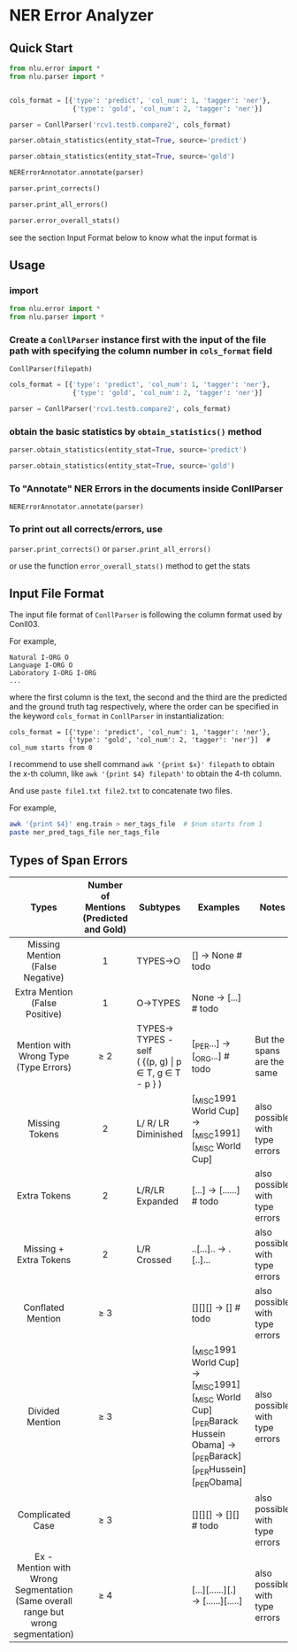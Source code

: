 # NER Error Analyzer 

## Quick Start
```python
from nlu.error import *
from nlu.parser import *


cols_format = [{'type': 'predict', 'col_num': 1, 'tagger': 'ner'},
                {'type': 'gold', 'col_num': 2, 'tagger': 'ner'}]

parser = ConllParser('rcv1.testb.compare2', cols_format)

parser.obtain_statistics(entity_stat=True, source='predict')

parser.obtain_statistics(entity_stat=True, source='gold')

NERErrorAnnotator.annotate(parser)

parser.print_corrects()

parser.print_all_errors()

parser.error_overall_stats()
```

see the section Input Format below to know what the input format is

## Usage
### import
```python
from nlu.error import *
from nlu.parser import *
```
### Create a `ConllParser` instance first with the input of the file path with specifying the column number in `cols_format` field
`ConllParser(filepath)`

```python
cols_format = [{'type': 'predict', 'col_num': 1, 'tagger': 'ner'},
                {'type': 'gold', 'col_num': 2, 'tagger': 'ner'}]

parser = ConllParser('rcv1.testb.compare2', cols_format)
```
### obtain the basic statistics by `obtain_statistics()` method
```python
parser.obtain_statistics(entity_stat=True, source='predict')

parser.obtain_statistics(entity_stat=True, source='gold')
```
### To "Annotate" NER Errors in the documents inside ConllParser
`NERErrorAnnotator.annotate(parser)`

### To print out all corrects/errors, use
`parser.print_corrects()` or
`parser.print_all_errors()`

or use the function `error_overall_stats()` method to get the stats

## Input File Format

The input file format of `ConllParser` is following the column format used by Conll03.

For example,

```text
Natural I-ORG O
Language I-ORG O
Laboratory I-ORG I-ORG
...
```

where the first column is the text, the second and the third are the predicted and the ground truth tag respectively, where the order can be specified in the keyword `cols_format` in `ConllParser` in instantialization:
 ```
 cols_format = [{'type': 'predict', 'col_num': 1, 'tagger': 'ner'},
                {'type': 'gold', 'col_num': 2, 'tagger': 'ner'}]  # col_num starts from 0
```
I recommend to use shell command `awk '{print $x}' filepath` to obtain the x-th column, like `awk '{print $4} filepath'` to obtain the 4-th column.

And use `paste file1.txt file2.txt` to concatenate two files.

For example,

```bash
awk '{print $4}' eng.train > ner_tags_file  # $num starts from 1
paste ner_pred_tags_file ner_tags_file
```


## Types of Span Errors

Types | Number of Mentions (Predicted and Gold) | Subtypes | Examples| Notes 
:---: | :---: | --- |----- |----- 
Missing Mention<br />(False Negative) | 1 | TYPES&rightarrow;O |[] &rightarrow; None # todo|
Extra Mention<br />(False Positive) | 1 | O&rightarrow;TYPES | None &rightarrow; [...]  # todo |  
Mention with Wrong Type<br />(Type Errors) | &ge; 2 | TYPES-> TYPES - self<br />( {(p, g) \| p &isin; T, g &isin; T - p } ) | [<sub>PER</sub>...] &rightarrow; [<sub>ORG</sub>...] # todo | But the spans are the same 
Missing Tokens | 2 | L/ R/ LR Diminished | \[<sub>MISC</sub>1991 World Cup] &rightarrow; \[<sub>MISC</sub>1991] \[<sub>MISC</sub> World Cup] | also possible with type errors 
Extra Tokens | 2 | L/R/LR Expanded | [...] &rightarrow; [......]  # todo| also possible with type errors 
Missing + Extra Tokens | 2 | L/R Crossed | ..[...].. &rightarrow; .[..]... | also possible with type errors 
Conflated Mention | &ge; 3 |  |  \[]\[]\[] &rightarrow; \[]  # todo | also possible with type errors 
Divided Mention | &ge; 3 |  | [<sub>MISC</sub>1991 World Cup] &rightarrow; \[<sub>MISC</sub>1991] \[<sub>MISC</sub> World Cup]<br />[<sub>PER</sub>Barack Hussein Obama] &rightarrow; \[<sub>PER</sub>Barack]\[<sub>PER</sub>Hussein]\[<sub>PER</sub>Obama] | also possible with type errors 
Complicated Case | &ge; 3 |                                                              | \[]\[]\[] &rightarrow; \[]\[]  # todo | also possible with type errors 
Ex - <br />Mention with Wrong Segmentation<br />(Same overall range but wrong segmentation) | &ge; 4 |                                                              | \[...]\[......]\[.] &rightarrow; \[......][.....] | also possible with type errors 
